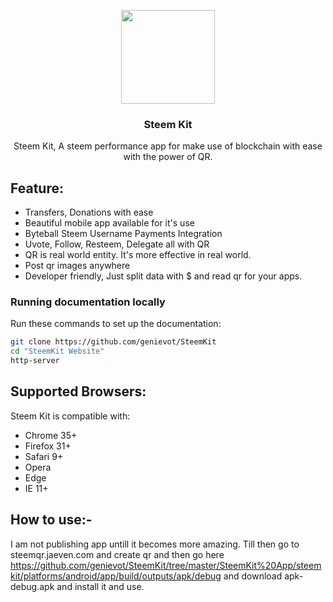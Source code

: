 <p align="center">
    <img src="https://image.ibb.co/khcO7K/2018_09_20_2.png" width="150">
</p>

<h3 align="center">Steem Kit</h3>

<p align="center">
  Steem Kit, A steem performance app for make use of blockchain with ease with the power of QR.
  <br>

## Feature:
- Transfers, Donations with ease
- Beautiful mobile app available for it's use
- Byteball Steem Username Payments Integration
- Uvote, Follow, Resteem, Delegate all with QR
- QR is real world entity. It's more effective in real world.
- Post qr images anywhere
- Developer friendly, Just split data with $ and read qr for your apps.

### Running documentation locally
Run these commands to set up the documentation:

```bash
git clone https://github.com/genievot/SteemKit
cd "SteemKit Website"
http-server
```
## Supported Browsers:
Steem Kit is compatible with:

- Chrome 35+
- Firefox 31+
- Safari 9+
- Opera
- Edge
- IE 11+


## How to use:-
I am not publishing app untill it becomes more amazing.
Till then go to steemqr.jaeven.com and create qr and then go here https://github.com/genievot/SteemKit/tree/master/SteemKit%20App/steemkit/platforms/android/app/build/outputs/apk/debug and download apk-debug.apk and install it and use.
